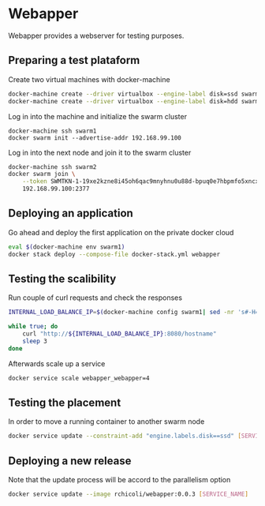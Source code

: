 # Webapper

Webapper provides a webserver for testing purposes.

## Preparing a test plataform

Create two virtual machines with docker-machine  

```bash
docker-machine create --driver virtualbox --engine-label disk=ssd swarm1
docker-machine create --driver virtualbox --engine-label disk=hdd swarm2
```

Log in into the machine and initialize the swarm cluster

```
docker-machine ssh swarm1
docker swarm init --advertise-addr 192.168.99.100
```

Log in into the next node and join it to the swarm cluster

```bash
docker-machine ssh swarm2
docker swarm join \
    --token SWMTKN-1-19xe2kzne8i45oh6qac9mnyhnu0u88d-bpuq0e7hbpmfo5xncxs1 \
    192.168.99.100:2377
```

## Deploying an application

Go ahead and deploy the first application on the private docker cloud

```bash
eval $(docker-machine env swarm1)
docker stack deploy --compose-file docker-stack.yml webapper
```

## Testing the scalibility

Run couple of curl requests and check the responses

```bash
INTERNAL_LOAD_BALANCE_IP=$(docker-machine config swarm1| sed -nr 's#-H=tcp://(.*):.*#\1#p')

while true; do
    curl "http://${INTERNAL_LOAD_BALANCE_IP}:8080/hostname"
    sleep 3
done
```

Afterwards scale up a service

```bash
docker service scale webapper_webapper=4
```

## Testing the placement

In order to move a running container to another swarm node

```bash
docker service update --constraint-add "engine.labels.disk==ssd" [SERVICE_ID]
```

## Deploying a new release

Note that the update process will be accord to the parallelism option 

```bash
docker service update --image rchicoli/webapper:0.0.3 [SERVICE_NAME]
```